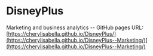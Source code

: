 # DisneyPlus
Marketing and business analytics -- GitHub pages URL: [https://cherylisabella.github.io/DisneyPlus/](https://cherylisabella.github.io/DisneyPlus--Marketing/)](https://cherylisabella.github.io/DisneyPlus--Marketing/)
